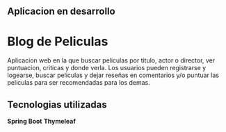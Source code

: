 ## **Aplicacion en desarrollo**

# Blog de Peliculas  


Aplicacion web en la que buscar peliculas por titulo, actor o director, ver puntuacion, criticas y donde verla.
Los usuarios pueden registrarse y logearse, buscar peliculas y dejar reseñas en comentarios y/o puntuar las peliculas para ser recomendadas para los demas.

## Tecnologias utilizadas

**Spring Boot** **Thymeleaf**
